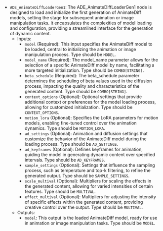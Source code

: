 - `ADE_AnimateDiffLoaderGen1`: The ADE_AnimateDiffLoaderGen1 node is designed to load and initialize the first generation of AnimateDiff models, setting the stage for subsequent animation or image manipulation tasks. It encapsulates the complexities of model loading and configuration, providing a streamlined interface for the generation of dynamic content.
    - Inputs:
        - `model` (Required): This input specifies the AnimateDiff model to be loaded, central to initializing the animation or image manipulation process. Type should be `MODEL`.
        - `model_name` (Required): The model_name parameter allows for the selection of a specific AnimateDiff model by name, facilitating a more targeted initialization. Type should be `COMBO[STRING]`.
        - `beta_schedule` (Required): The beta_schedule parameter determines the scheduling of beta values used in the diffusion process, impacting the quality and characteristics of the generated content. Type should be `COMBO[STRING]`.
        - `context_options` (Optional): Optional settings that provide additional context or preferences for the model loading process, allowing for customized initialization. Type should be `CONTEXT_OPTIONS`.
        - `motion_lora` (Optional): Specifies the LoRA parameters for motion models, enabling fine-tuned control over the animation dynamics. Type should be `MOTION_LORA`.
        - `ad_settings` (Optional): Animation and diffusion settings that customize the behavior of the AnimateDiff model during the loading process. Type should be `AD_SETTINGS`.
        - `ad_keyframes` (Optional): Defines keyframes for animation, guiding the model in generating dynamic content over specified intervals. Type should be `AD_KEYFRAMES`.
        - `sample_settings` (Optional): Settings that influence the sampling process, such as temperature and top-k filtering, to refine the generated output. Type should be `SAMPLE_SETTINGS`.
        - `scale_multival` (Optional): Multipliers for scaling the effects in the generated content, allowing for varied intensities of certain features. Type should be `MULTIVAL`.
        - `effect_multival` (Optional): Multipliers for adjusting the intensity of specific effects within the generated content, providing creative control over the output. Type should be `MULTIVAL`.
    - Outputs:
        - `model`: This output is the loaded AnimateDiff model, ready for use in animation or image manipulation tasks. Type should be `MODEL`.
